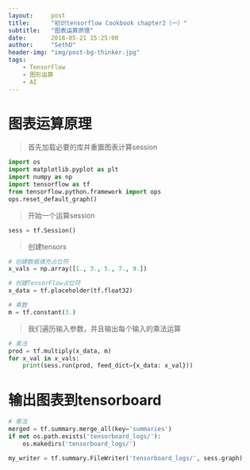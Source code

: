 ```yaml
---
layout:     post
title:      "初识tensorflow Cookbook chapter2（一）"
subtitle:   "图表运算原理"
date:       2018-05-21 15:25:00
author:     "SethD"
header-img: "img/post-bg-thinker.jpg"
tags:
    - TensorFlow
    - 图形运算
    - AI
---
```


# 图表运算原理
> 首先加载必要的库并重置图表计算session

```Python
import os
import matplotlib.pyplot as plt
import numpy as np
import tensorflow as tf
from tensorflow.python.framework import ops
ops.reset_default_graph()
```

> 开始一个运算session
```Python
sess = tf.Session()
```

> 创建tensors
```Python
# 创建数据填充占位符
x_vals = np.array([1., 3., 5., 7., 9.])

# 创建TensorFlow占位符
x_data = tf.placeholder(tf.float32)

# 乘数
m = tf.constant(3.)
```

> 我们遍历输入参数，并且输出每个输入的乘法运算

```Python
# 乘法
prod = tf.multiply(x_data, m)
for x_val in x_vals:
    print(sess.run(prod, feed_dict={x_data: x_val}))
```

# 输出图表到tensorboard
```Python
# 乘法
merged = tf.summary.merge_all(key='summaries')
if not os.path.exists('tensorboard_logs/'):
    os.makedirs('tensorboard_logs/')

my_writer = tf.summary.FileWriter('tensorboard_logs/', sess.graph)
```
